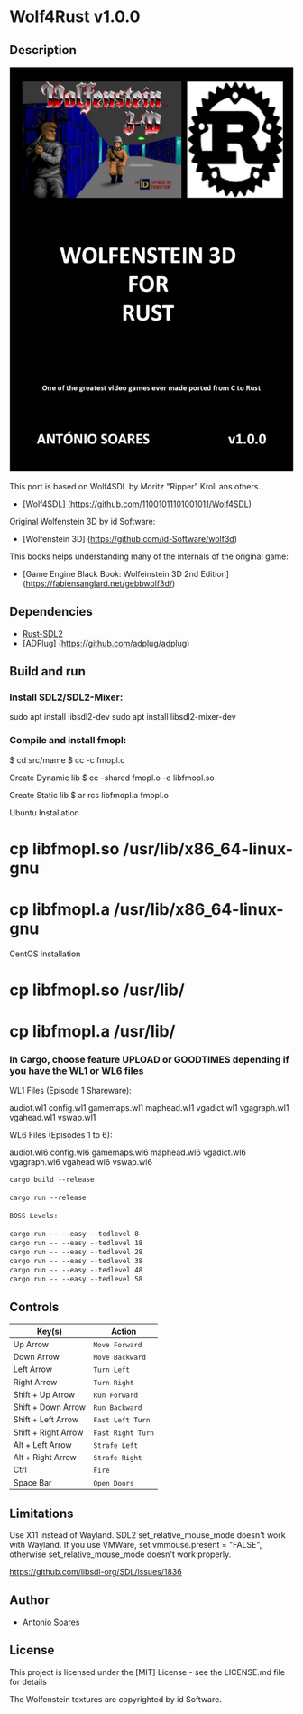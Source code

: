# Wolf4Rust v1.0.0

## Description

![](wolf4rust.jpg)

This port is based on Wolf4SDL by Moritz "Ripper" Kroll ans others.

* [Wolf4SDL] (https://github.com/11001011101001011/Wolf4SDL)

Original Wolfenstein 3D by id Software:

* [Wolfenstein 3D] (https://github.com/id-Software/wolf3d)

This books helps understanding many of the internals of the original game:

* [Game Engine Black Book: Wolfeinstein 3D 2nd Edition] (https://fabiensanglard.net/gebbwolf3d/)

## Dependencies

* [Rust-SDL2](https://github.com/Rust-SDL2/rust-sdl2)
* [ADPlug] (https://github.com/adplug/adplug)


## Build and run

### Install SDL2/SDL2-Mixer:

sudo apt install libsdl2-dev
sudo apt install libsdl2-mixer-dev

### Compile and install fmopl:

$ cd src/mame
$ cc -c fmopl.c

Create Dynamic lib
$ cc -shared fmopl.o -o libfmopl.so

Create Static lib
$ ar rcs libfmopl.a fmopl.o

Ubuntu Installation
# cp libfmopl.so /usr/lib/x86_64-linux-gnu
# cp libfmopl.a /usr/lib/x86_64-linux-gnu

CentOS Installation
# cp libfmopl.so /usr/lib/
# cp libfmopl.a /usr/lib/


### In Cargo, choose feature UPLOAD or GOODTIMES depending if you have the WL1 or WL6 files

WL1 Files (Episode 1 Shareware):

audiot.wl1
config.wl1
gamemaps.wl1
maphead.wl1
vgadict.wl1
vgagraph.wl1
vgahead.wl1
vswap.wl1

WL6 Files (Episodes 1 to 6):

audiot.wl6
config.wl6
gamemaps.wl6
maphead.wl6
vgadict.wl6
vgagraph.wl6
vgahead.wl6
vswap.wl6

```
cargo build --release

cargo run --release

BOSS Levels:

cargo run -- --easy --tedlevel 8
cargo run -- --easy --tedlevel 18
cargo run -- --easy --tedlevel 28
cargo run -- --easy --tedlevel 38
cargo run -- --easy --tedlevel 48
cargo run -- --easy --tedlevel 58

```

## Controls

| Key(s)               | Action            |
| -------------------- | ----------------- |
| Up Arrow             | `Move Forward`    |
| Down Arrow           | `Move Backward`   |
| Left Arrow           | `Turn Left`       |
| Right Arrow          | `Turn Right`      |
| Shift + Up Arrow     | `Run Forward`     |
| Shift + Down Arrow   | `Run Backward`    |
| Shift + Left Arrow   | `Fast Left Turn`  |
| Shift + Right Arrow  | `Fast Right Turn` |
| Alt + Left Arrow     | `Strafe Left`     |
| Alt + Right Arrow    | `Strafe Right`    |
| Ctrl                 | `Fire`            |
| Space Bar            | `Open Doors`      |

## Limitations

Use X11 instead of Wayland. SDL2 set_relative_mouse_mode doesn't work with Wayland.
If you use VMWare, set vmmouse.present = "FALSE", otherwise set_relative_mouse_mode doesn't work properly.

https://github.com/libsdl-org/SDL/issues/1836

## Author

* [Antonio Soares](https://github.com/ccie18473)

## License

This project is licensed under the [MIT] License - see the LICENSE.md file for details

The Wolfenstein textures are copyrighted by id Software.